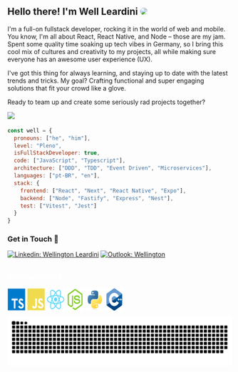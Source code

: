 <h2> 
  Hello there! I'm Well Leardini
  <img src='https://github.com/rwellingtonr.png' height='30' style='border-radius: 30px;'   />

</h2>

I'm a full-on fullstack developer, rocking it in the world of web and mobile. You know, I'm all about React, React Native, and Node – those are my jam. Spent some quality time soaking up tech vibes in Germany, so I bring this cool mix of cultures and creativity to my projects, all while making sure everyone has an awesome user experience (UX).

I've got this thing for always learning, and staying up to date with the latest trends and tricks. My goal? Crafting functional and super engaging solutions that fit your crowd like a glove.

Ready to team up and create some seriously rad projects together?


 <img    src='https://media.giphy.com/media/6ib6KPmkeAjDTxMxij/giphy.gif' 
         height='150'
         width='auto'/>

  <!--Personal Information-->
 
```javascript
const well = {
  pronouns: ["he", "him"],
  level: "Pleno",
  isFullStackDeveloper: true,
  code: ["JavaScript", "Typescript"],
  architecture: ["DDD", "TDD", "Event Driven", "Microservices"],
  languages: ["pt-BR", "en"],
  stack: {
    frontend: ["React", "Next", "React Native", "Expo"],
    backend: ["Node", "Fastify", "Express", "Nest"],
    test: ["Vitest", "Jest"]
  }
}
```
### Get in Touch 📱

[![Linkedin: Wellington Leardini](https://img.shields.io/badge/-Wellington_Leardini-blue?style=flat-square&logo=Linkedin&logoColor=white&link=https://www.linkedin.com/in/leardiniramoswellington/)](https://www.linkedin.com/in/leardiniramoswellington/)
[![Outlook: Wellington](https://img.shields.io/badge/Microsoft_Outlook-0078D4?style=flat-square&logo=microsoft-outlook&logoColor=white&link=mailto:wellington-158@hotmail.com)](mailto:wellington-158@hotmail.com)

<!-- Knowledge -->
  <h3 style="color: white; padding-top: 0.5em">Technologies 🚀</h3>
<div style="display: inline-block">
   <img align="center" alt="TS" height="50" width="40" src="https://raw.githubusercontent.com/devicons/devicon/2ae2a900d2f041da66e950e4d48052658d850630/icons/typescript/typescript-plain.svg">
  <img align="center" alt="JS" height="50" width="40" src="https://raw.githubusercontent.com/devicons/devicon/master/icons/javascript/javascript-plain.svg">
  <img align="center" alt="React" height="50" width="40" src="https://raw.githubusercontent.com/devicons/devicon/master/icons/react/react-original.svg">
  <img align="center" alt="NodeJS" height="50" width="40" src="https://raw.githubusercontent.com/devicons/devicon/master/icons/nodejs/nodejs-plain.svg">
  <img align="center" alt="Python" height="50" width="40" src="https://raw.githubusercontent.com/devicons/devicon/master/icons/python/python-original.svg">
  <img align="center" alt="C++" height="50" width="40" src="https://raw.githubusercontent.com/devicons/devicon/master/icons/cplusplus/cplusplus-original.svg">
</div>

![Snake animation](https://github.com/rwellingtonr/rwellingtonr/blob/output/github-contribution-grid-snake.svg)

</div>
